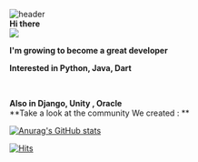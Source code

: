 ![header](https://capsule-render.vercel.app/api?type=waving&color=timeGradient&text=Welcome%20to%20Junho's%20GitHub%20👋&animation=twinkling&fontSize=35&fontAlignY=40&fontAlign=70&height=250)   
**Hi there**      
<img src="https://img.shields.io/badge/Python-3776AB?style=for-the-badge&logo=Python&logoColor=white">   


         
**I'm growing to become a great developer**   


**Interested in Python, Java, Dart**

<br/>

**Also in Django, Unity , Oracle**   
**Take a look at the community We created : **

[![Anurag's GitHub stats](https://github-readme-stats.vercel.app/api?username=JJUN1204)](https://github.com/JJUN1204/github-readme-stats)   

[![Hits](https://hits.seeyoufarm.com/api/count/incr/badge.svg?url=https%3A%2F%2Fgithub.com%2FJJUN1204%2Fhit-counter&count_bg=%2379C83D&title_bg=%23555555&icon=&icon_color=%23FFAC03&title=hits&edge_flat=false)](https://hits.seeyoufarm.com)
<!--
**JJUN1204/JJUN1204** is a ✨ _special_ ✨ repository because its `README.md` (this file) appears on your GitHub profile.

Here are some ideas to get you started:

- 🔭 I’m currently working on ...
- 🌱 I’m currently learning ...
- 👯 I’m looking to collaborate on ...
- 🤔 I’m looking for help with ...
- 💬 Ask me about ...
- 📫 How to reach me: ...
- 😄 Pronouns: ...
- ⚡ Fun fact: ...
-->
